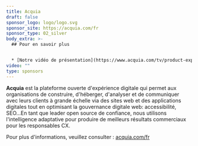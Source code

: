 ```yaml
---
title: Acquia
draft: false
sponsor_logo: logo/logo.svg
sponsor_site: https://acquia.com/fr
sponsor_type: 02_silver
body_extra: >-
  ## Pour en savoir plus


  * [Notre vidéo de présentation](https://www.acquia.com/tv/product-explainers/drupal-hosting)
video: ""
type: sponsors
---
```

**Acquia** est la plateforme ouverte d'expérience digitale qui permet aux organisations de construire, d'héberger, d'analyser et de communiquer avec leurs clients à grande échelle via des sites web et des applications digitales tout en optimisant la gouvernance digitale web: accessibilité, SEO...En tant que leader open source de confiance, nous utilisons l'intelligence adaptative pour produire de meilleurs résultats commerciaux pour les responsables CX. 

Pour plus d'informations, veuillez consulter : [acquia.com/fr](https://acquia.com/fr)
